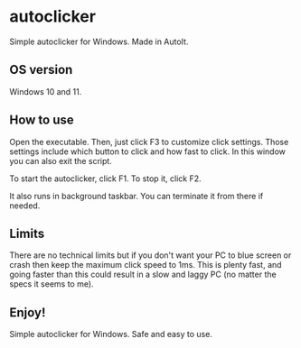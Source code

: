 # autoclicker
Simple autoclicker for Windows. Made in AutoIt.

## OS version
Windows 10 and 11.

## How to use
Open the executable. Then, just click F3 to customize click settings. Those settings include which button to click and how fast to click. In this window you can also exit the script.

To start the autoclicker, click F1. To stop it, click F2.

It also runs in background taskbar. You can terminate it from there if needed.

## Limits
There are no technical limits but if you don't want your PC to blue screen or crash then keep the maximum click speed to 1ms. This is plenty fast, and going faster than this could result in a slow and laggy PC (no matter the specs it seems to me).

## Enjoy!
Simple autoclicker for Windows. Safe and easy to use.
